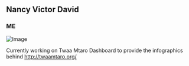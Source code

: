 ##  Nancy Victor David


### ME
![Image](https://pbs.twimg.com/profile_images/848791464524034048/UjWdPFyX_400x400.jpg)

Currently working on Twaa Mtaro Dashboard to provide the infographics behind http://twaamtaro.org/

